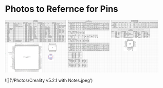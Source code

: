 # Photos to Refernce for Pins

![](/Photos/Pins.png)

![]('/Photos/Creality v5.2.1 with Notes.jpeg')
